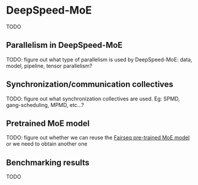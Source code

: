 # DeepSpeed-MoE

TODO

## Parallelism in DeepSpeed-MoE

TODO: figure out what type of parallelism is used by DeepSpeed-MoE: data, model, pipeline, tensor parallelism?

## Synchronization/communication collectives

TODO: figure out what synchronization collectives are used. Eg: SPMD, gang-scheduling, MPMD, etc...?

## Pretrained MoE model

TODO: figure out whether we can reuse the [Fairseq pre-trained MoE model](https://github.com/facebookresearch/fairseq/tree/main/examples/moe_lm) or we need to obtain another one

## Benchmarking results

TODO